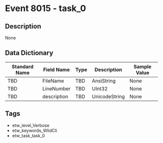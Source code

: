 # Event 8015 - task_0

## Description
None

## Data Dictionary
|Standard Name|Field Name|Type|Description|Sample Value|
|---|---|---|---|---|
|TBD|FileName|TBD|AnsiString|None|None|
|TBD|LineNumber|TBD|UInt32|None|None|
|TBD|description|TBD|UnicodeString|None|None|

## Tags
* etw_level_Verbose
* etw_keywords_WlidCli
* etw_task_task_0